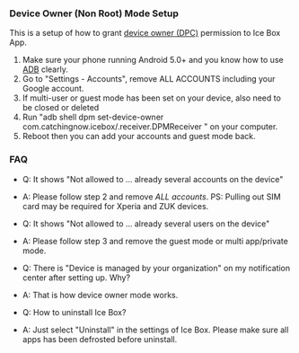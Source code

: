 <script src="/main.js?raw=true"></script>

### Device Owner (Non Root) Mode Setup

This is a setup of how to grant [device owner (DPC)](https://developer.android.com/work/dpc/build-dpc) permission to Ice Box App. 

1. Make sure your phone running Android  5.0+ and you know how to use [ADB](https://www.xda-developers.com/install-adb-windows-macos-linux/) clearly.
2. Go to "Settings - Accounts", remove ALL ACCOUNTS including your Google account.
3. If multi-user or guest mode has been set on your device, also need to be closed or deleted
4. Run "adb shell dpm set-device-owner com.catchingnow.icebox/.receiver.DPMReceiver " on your computer.
5. Reboot then you can add your accounts and guest mode back.

### FAQ

- Q: It shows "Not allowed to ... already several accounts on the device"
- A: Please follow step 2 and remove *ALL accounts*. PS: Pulling out SIM card may be required for Xperia and ZUK devices.

- Q: It shows "Not allowed to ... already several users on the device"
- A: Please follow step 3 and remove the guest mode or multi app/private mode.

- Q: There is "Device is managed by your organization" on my notification center after setting up. Why?
- A: That is how device owner mode works. 

- Q: How to uninstall Ice Box?
- A: Just select "Uninstall" in the settings of Ice Box. Please make sure all apps has been defrosted before uninstall.


